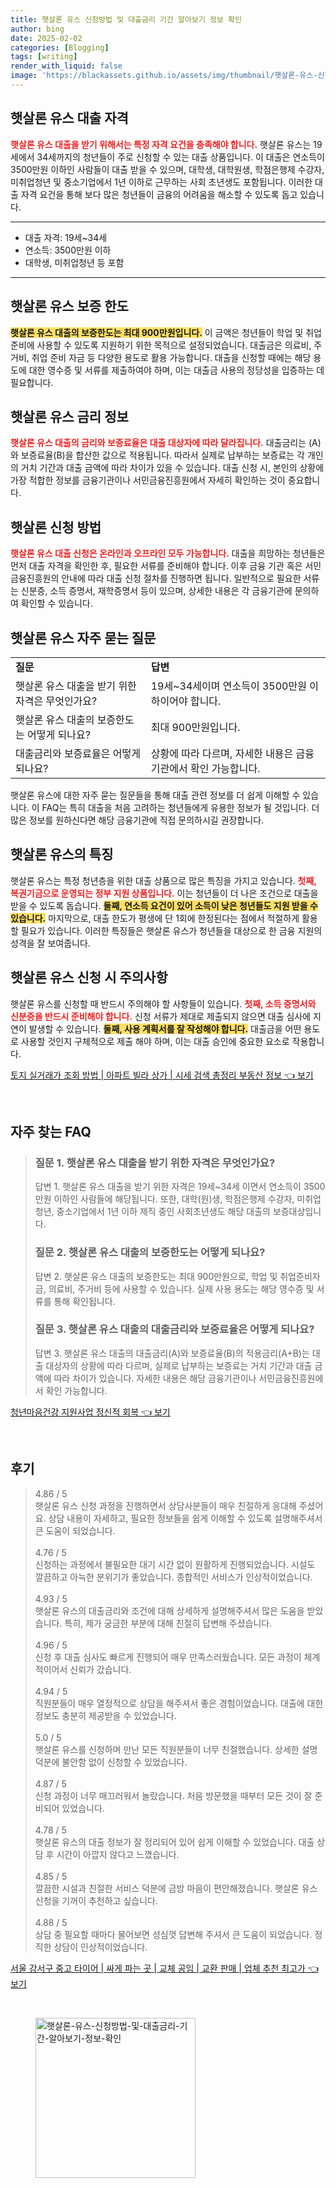 ```yaml
---
title: 햇살론 유스 신청방법 및 대출금리 기간 알아보기 정보 확인
author: bing
date: 2025-02-02
categories: [Blogging]
tags: [writing]
render_with_liquid: false
image: 'https://blackassets.github.io/assets/img/thumbnail/햇살론-유스-신청방법-및-대출금리-기간-알아보기-정보-확인.webp'
---
```



<h2 id='햇살론_유스_대출_자격'>햇살론 유스 대출 자격</h2>

<p><b><span style="color: #ee2323;">햇살론 유스 대출을 받기 위해서는 특정 자격 요건을 충족해야 합니다.</span></b>  햇살론 유스는 19세에서 34세까지의 청년들이 주로 신청할 수 있는 대출 상품입니다. 이 대출은 연소득이 3500만원 이하인 사람들이 대출 받을 수 있으며, 대학생, 대학원생, 학점은행제 수강자, 미취업청년 및 중소기업에서 1년 이하로 근무하는 사회 초년생도 포함됩니다. 이러한 대출 자격 요건을 통해 보다 많은 청년들이 금융의 어려움을 해소할 수 있도록 돕고 있습니다.</p>

<hr />

<ul>
    <li>대출 자격: 19세~34세</li>
    <li>연소득: 3500만원 이하</li>
    <li>대학생, 미취업청년 등 포함</li>
</ul>

<hr />

<h2 id='햇살론_유스_보증_한도'>햇살론 유스 보증 한도</h2>

<p><b><span style="background-color: #ffe066;">햇살론 유스 대출의 보증한도는 최대 900만원입니다.</span></b> 이 금액은 청년들이 학업 및 취업 준비에 사용할 수 있도록 지원하기 위한 목적으로 설정되었습니다. 대출금은 의료비, 주거비, 취업 준비 자금 등 다양한 용도로 활용 가능합니다. 대출을 신청할 때에는 해당 용도에 대한 영수증 및 서류를 제출하여야 하며, 이는 대출금 사용의 정당성을 입증하는 데 필요합니다.</p>

<h2 id='햇살론_유스_금리_정보'>햇살론 유스 금리 정보</h2>

<p><b><span style="color: #ee2323;">햇살론 유스 대출의 금리와 보증료율은 대출 대상자에 따라 달라집니다.</span></b> 대출금리는 (A)와 보증료율(B)을 합산한 값으로 적용됩니다. 따라서 실제로 납부하는 보증료는 각 개인의 거치 기간과 대출 금액에 따라 차이가 있을 수 있습니다. 대출 신청 시, 본인의 상황에 가장 적합한 정보를 금융기관이나 서민금융진흥원에서 자세히 확인하는 것이 중요합니다.</p>

<h2 id='햇살론_신청_방법'>햇살론 신청 방법</h2>

<p><b><span style="color: #ee2323;">햇살론 유스 대출 신청은 온라인과 오프라인 모두 가능합니다.</span></b> 대출을 희망하는 청년들은 먼저 대출 자격을 확인한 후, 필요한 서류를 준비해야 합니다. 이후 금융 기관 혹은 서민금융진흥원의 안내에 따라 대출 신청 절차를 진행하면 됩니다. 일반적으로 필요한 서류는 신분증, 소득 증명서, 재학증명서 등이 있으며, 상세한 내용은 각 금융기관에 문의하여 확인할 수 있습니다.</p>

<h2 id='햇살론_유스_자주_묻는_질문'>햇살론 유스 자주 묻는 질문</h2>

<table>
    <tr>
        <td><b>질문</b></td>
        <td><b>답변</b></td>
    </tr>
    <tr>
        <td>햇살론 유스 대출을 받기 위한 자격은 무엇인가요?</td>
        <td>19세~34세이며 연소득이 3500만원 이하이어야 합니다.</td>
    </tr>
    <tr>
        <td>햇살론 유스 대출의 보증한도는 어떻게 되나요?</td>
        <td>최대 900만원입니다.</td>
    </tr>
    <tr>
        <td>대출금리와 보증료율은 어떻게 되나요?</td>
        <td>상황에 따라 다르며, 자세한 내용은 금융기관에서 확인 가능합니다.</td>
    </tr>
</table>

<p>햇살론 유스에 대한 자주 묻는 질문들을 통해 대출 관련 정보를 더 쉽게 이해할 수 있습니다. 이 FAQ는 특히 대출을 처음 고려하는 청년들에게 유용한 정보가 될 것입니다. 더 많은 정보를 원하신다면 해당 금융기관에 직접 문의하시길 권장합니다.</p>

<h2 id='햇살론_유스의_특징'>햇살론 유스의 특징</h2>

<p>햇살론 유스는 특정 청년층을 위한 대출 상품으로 많은 특징을 가지고 있습니다. <b><span style="color: #ee2323;">첫째, 복권기금으로 운영되는 정부 지원 상품입니다.</span></b> 이는 청년들이 더 나은 조건으로 대출을 받을 수 있도록 돕습니다. <b><span style="background-color: #ffe066;">둘째, 연소득 요건이 있어 소득이 낮은 청년들도 지원 받을 수 있습니다.</span></b> 마지막으로, 대출 한도가 평생에 단 1회에 한정된다는 점에서 적절하게 활용할 필요가 있습니다. 이러한 특징들은 햇살론 유스가 청년들을 대상으로 한 금융 지원의 성격을 잘 보여줍니다.</p>

<h2 id='햇살론_유스_신청_시_주의사항'>햇살론 유스 신청 시 주의사항</h2>

<p>햇살론 유스를 신청할 때 반드시 주의해야 할 사항들이 있습니다. <b><span style="color: #ee2323;">첫째, 소득 증명서와 신분증을 반드시 준비해야 합니다.</span></b> 신청 서류가 제대로 제출되지 않으면 대출 심사에 지연이 발생할 수 있습니다. <b><span style="background-color: #ffe066;">둘째, 사용 계획서를 잘 작성해야 합니다.</span></b> 대출금을 어떤 용도로 사용할 것인지 구체적으로 제출 해야 하며, 이는 대출 승인에 중요한 요소로 작용합니다.</p>


<p><a class="click-button" title="토지 실거래가 조회 방법 | 아파트 빌라 상가 | 시세 검색 총정리 부동산 정보" href="https://blackassets.github.io/posts/%ED%86%A0%EC%A7%80-%EC%8B%A4%EA%B1%B0%EB%9E%98%EA%B0%80-%EC%A1%B0%ED%9A%8C-%EB%B0%A9%EB%B2%95-%EC%95%84%ED%8C%8C%ED%8A%B8-%EB%B9%8C%EB%9D%BC-%EC%83%81%EA%B0%80-%EC%8B%9C%EC%84%B8-%EA%B2%80%EC%83%89-%EC%B4%9D%EC%A0%95%EB%A6%AC-%EB%B6%80%EB%8F%99%EC%82%B0-%EC%A0%95%EB%B3%B4/" rel="dofollow">토지 실거래가 조회 방법 | 아파트 빌라 상가 | 시세 검색 총정리 부동산 정보 👈 보기</a></p><br>
<h2 id='자주_찾는_FAQ'>자주 찾는 FAQ</h2>
<div itemscope="" itemtype="https://schema.org/FAQPage"> 
<blockquote> 
<div itemscope="" itemprop="mainEntity" itemtype="https://schema.org/Question"> 
<h3 itemprop="name">질문 1. 햇살론 유스 대출을 받기 위한 자격은 무엇인가요?</h3> 
<div itemscope="" itemprop="acceptedAnswer" itemtype="https://schema.org/Answer"> 
<span itemprop="text"> 
<p>답변 1. 햇살론 유스 대출을 받기 위한 자격은 19세~34세 이면서 연소득이 3500만원 이하인 사람들에 해당됩니다. 또한, 대학(원)생, 학점은행제 수강자, 미취업청년, 중소기업에서 1년 이하 제직 중인 사회초년생도 해당 대출의 보증대상입니다.</p> 
</span> 
</div> 
</div> 

<div itemscope="" itemprop="mainEntity" itemtype="https://schema.org/Question"> 
<h3 itemprop="name">질문 2. 햇살론 유스 대출의 보증한도는 어떻게 되나요?</h3> 
<div itemscope="" itemprop="acceptedAnswer" itemtype="https://schema.org/Answer"> 
<span itemprop="text"> 
<p>답변 2. 햇살론 유스 대출의 보증한도는 최대 900만원으로, 학업 및 취업준비자금, 의료비, 주거비 등에 사용할 수 있습니다. 실제 사용 용도는 해당 영수증 및 서류를 통해 확인됩니다.</p> 
</span> 
</div> 
</div> 

<div itemscope="" itemprop="mainEntity" itemtype="https://schema.org/Question"> 
<h3 itemprop="name">질문 3. 햇살론 유스 대출의 대출금리와 보증료율은 어떻게 되나요?</h3> 
<div itemscope="" itemprop="acceptedAnswer" itemtype="https://schema.org/Answer"> 
<span itemprop="text"> 
<p>답변 3. 햇살론 유스 대출의 대출금리(A)와 보증료율(B)의 적용금리(A+B)는 대출 대상자의 상황에 따라 다르며, 실제로 납부하는 보증료는 거치 기간과 대출 금액에 따라 차이가 있습니다. 자세한 내용은 해당 금융기관이나 서민금융진흥원에서 확인 가능합니다.</p> 
</span> 
</div> 
</div> 
</blockquote> 
</div>
<p><a class="click-button" title="청년마음건강 지원사업 정신적 회복" href="https://blackassets.github.io/posts/%EC%B2%AD%EB%85%84%EB%A7%88%EC%9D%8C%EA%B1%B4%EA%B0%95-%EC%A7%80%EC%9B%90%EC%82%AC%EC%97%85-%EC%A0%95%EC%8B%A0%EC%A0%81-%ED%9A%8C%EB%B3%B5/" rel="dofollow">청년마음건강 지원사업 정신적 회복 👈 보기</a></p><br>
<h2 id='후기'>후기</h2>
<div itemscope itemtype="https://schema.org/Product">
  <blockquote>
  <div itemprop="review" itemscope itemtype="https://schema.org/Review">
      <div itemprop="reviewRating" itemscope itemtype="https://schema.org/Rating"> <span itemprop="ratingValue">4.86</span> / <span itemprop="bestRating">5</span> </div>
      <span itemprop="reviewBody">햇살론 유스 신청 과정을 진행하면서 상담사분들이 매우 친절하게 응대해 주셨어요. 상담 내용이 자세하고, 필요한 정보들을 쉽게 이해할 수 있도록 설명해주셔서 큰 도움이 되었습니다.</span>
  </div>
  <br>
  <div itemprop="review" itemscope itemtype="https://schema.org/Review">
      <div itemprop="reviewRating" itemscope itemtype="https://schema.org/Rating"> <span itemprop="ratingValue">4.76</span> / <span itemprop="bestRating">5</span> </div>
      <span itemprop="reviewBody">신청하는 과정에서 불필요한 대기 시간 없이 원활하게 진행되었습니다. 시설도 깔끔하고 아늑한 분위기가 좋았습니다. 종합적인 서비스가 인상적이었습니다.</span>
  </div>
  <br>
  <div itemprop="review" itemscope itemtype="https://schema.org/Review">
      <div itemprop="reviewRating" itemscope itemtype="https://schema.org/Rating"> <span itemprop="ratingValue">4.93</span> / <span itemprop="bestRating">5</span> </div>
      <span itemprop="reviewBody">햇살론 유스의 대출금리와 조건에 대해 상세하게 설명해주셔서 많은 도움을 받았습니다. 특히, 제가 궁금한 부분에 대해 친절히 답변해 주셨습니다.</span>
  </div>
  <br>
  <div itemprop="review" itemscope itemtype="https://schema.org/Review">
      <div itemprop="reviewRating" itemscope itemtype="https://schema.org/Rating"> <span itemprop="ratingValue">4.96</span> / <span itemprop="bestRating">5</span> </div>
      <span itemprop="reviewBody">신청 후 대출 심사도 빠르게 진행되어 매우 만족스러웠습니다. 모든 과정이 체계적이어서 신뢰가 갔습니다.</span>
  </div>
  <br>
  <div itemprop="review" itemscope itemtype="https://schema.org/Review">
      <div itemprop="reviewRating" itemscope itemtype="https://schema.org/Rating"> <span itemprop="ratingValue">4.94</span> / <span itemprop="bestRating">5</span> </div>
      <span itemprop="reviewBody">직원분들이 매우 열정적으로 상담을 해주셔서 좋은 경험이었습니다. 대출에 대한 정보도 충분히 제공받을 수 있었습니다.</span>
  </div>
  <br>
  <div itemprop="review" itemscope itemtype="https://schema.org/Review">
      <div itemprop="reviewRating" itemscope itemtype="https://schema.org/Rating"> <span itemprop="ratingValue">5.0</span> / <span itemprop="bestRating">5</span> </div>
      <span itemprop="reviewBody">햇살론 유스를 신청하며 만난 모든 직원분들이 너무 친절했습니다. 상세한 설명 덕분에 불안함 없이 신청할 수 있었습니다.</span>
  </div>
  <br>
  <div itemprop="review" itemscope itemtype="https://schema.org/Review">
      <div itemprop="reviewRating" itemscope itemtype="https://schema.org/Rating"> <span itemprop="ratingValue">4.87</span> / <span itemprop="bestRating">5</span> </div>
      <span itemprop="reviewBody">신청 과정이 너무 매끄러워서 놀랐습니다. 처음 방문했을 때부터 모든 것이 잘 준비되어 있었습니다.</span>
  </div>
  <br>
  <div itemprop="review" itemscope itemtype="https://schema.org/Review">
      <div itemprop="reviewRating" itemscope itemtype="https://schema.org/Rating"> <span itemprop="ratingValue">4.78</span> / <span itemprop="bestRating">5</span> </div>
      <span itemprop="reviewBody">햇살론 유스의 대출 정보가 잘 정리되어 있어 쉽게 이해할 수 있었습니다. 대출 상담 후 시간이 아깝지 않다고 느꼈습니다.</span>
  </div>
  <br>
  <div itemprop="review" itemscope itemtype="https://schema.org/Review">
      <div itemprop="reviewRating" itemscope itemtype="https://schema.org/Rating"> <span itemprop="ratingValue">4.85</span> / <span itemprop="bestRating">5</span> </div>
      <span itemprop="reviewBody">깔끔한 시설과 친절한 서비스 덕분에 금방 마음이 편안해졌습니다. 햇살론 유스 신청을 기꺼이 추천하고 싶습니다.</span>
  </div>
  <br>
  <div itemprop="review" itemscope itemtype="https://schema.org/Review">
      <div itemprop="reviewRating" itemscope itemtype="https://schema.org/Rating"> <span itemprop="ratingValue">4.88</span> / <span itemprop="bestRating">5</span> </div>
      <span itemprop="reviewBody">상담 중 필요할 때마다 물어보면 성심껏 답변해 주셔서 큰 도움이 되었습니다. 정직한 상담이 인상적이었습니다.</span>
  </div>
  </blockquote>
</div>
<p><a class="click-button" title="서울 강서구 중고 타이어 | 싸게 파는 곳 | 교체 공임 | 교환 판매 | 업체 추천 최고가" href="https://blackassets.github.io/posts/%EC%84%9C%EC%9A%B8-%EA%B0%95%EC%84%9C%EA%B5%AC-%EC%A4%91%EA%B3%A0-%ED%83%80%EC%9D%B4%EC%96%B4-%EC%8B%B8%EA%B2%8C-%ED%8C%8C%EB%8A%94-%EA%B3%B3-%EA%B5%90%EC%B2%B4-%EA%B3%B5%EC%9E%84-%EA%B5%90%ED%99%98-%ED%8C%90%EB%A7%A4-%EC%97%85%EC%B2%B4-%EC%B6%94%EC%B2%9C-%EC%B5%9C%EA%B3%A0%EA%B0%80/" rel="dofollow">서울 강서구 중고 타이어 | 싸게 파는 곳 | 교체 공임 | 교환 판매 | 업체 추천 최고가 👈 보기</a></p><br>
<figure class="image"><img src="https://blackassets.github.io/assets/img/thumbnail/햇살론-유스-신청방법-및-대출금리-기간-알아보기-정보-확인.webp" alt="햇살론-유스-신청방법-및-대출금리-기간-알아보기-정보-확인" width="256" height="256"></figure>